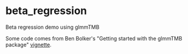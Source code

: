 # beta_regression
Beta regression demo using glmmTMB

Some code comes from Ben Bolker's "Getting started with the glmmTMB package" [vignette](https://cran.r-project.org/web/packages/glmmTMB/vignettes/glmmTMB.pdf).

